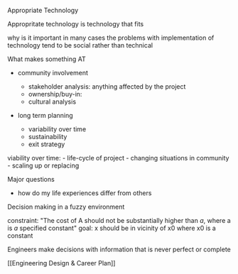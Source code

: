 Appropriate Technology

Appropritate technology is technology that fits

why is it important
in many cases the problems with implementation of technology tend to be social rather than technical

What makes something AT

- community involvement
	- stakeholder analysis: anything affected by the project
	- ownership/buy-in: 
	- cultural analysis

- long term planning
	- variability over time
	- sustainability
	- exit strategy

viability over time:
	- life-cycle of project
	- changing situations in community
	- scaling up or replacing


Major questions
- how do my life experiences differ from others

Decision making in a fuzzy environment

constraint: "The cost of A should not be substantially higher than *a*, where a is *a* specified constant"
goal: x should be in vicinity of x0 where x0 is a constant

Engineers make decisions with information that is never perfect or complete

[[Engineering Design & Career Plan]]